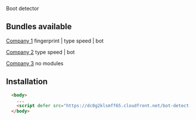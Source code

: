 Boot detector

## Bundles available

[Company 1](https://dc0g2klsmff65.cloudfront.net/bot-detect-company1.js) fingerprint | type speed | bot

[Company 2](https://dc0g2klsmff65.cloudfront.net/bot-detect-company2.js) type speed | bot

[Company 3](https://dc0g2klsmff65.cloudfront.net/bot-detect-company3.js) no modules


## Installation

```html
  <body>
    ...
    <script defer src="https://dc0g2klsmff65.cloudfront.net/bot-detect-company1.js"></script>
  </body>
```